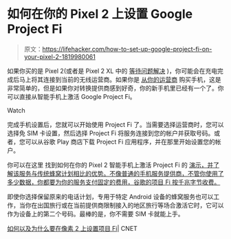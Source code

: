 # 如何在你的 Pixel 2 上设置 Google Project Fi

> 原文：<https://lifehacker.com/how-to-set-up-google-project-fi-on-your-pixel-2-1819980061>

如果你买的是 Pixel 2(或者是 Pixel 2 XL 中的 [等待问题解决](https://lifehacker.com/dont-buy-the-pixel-2-xl-until-google-sorts-out-its-disp-1819772290) )，你可能会在充电完成后马上将其连接到当前的无线运营商。如果你是 [从你的运营商](https://lifehacker.com/so-are-you-going-to-buy-or-lease-your-next-phone-1800676294) 购买手机，这是非常简单的，但是如果你对转换提供商感到好奇，你的新手机里已经有一个了。你可以直接从智能手机上激活 Google Project Fi。

Watch

完成手机设置后，您就可以开始使用 Project Fi 了。当需要选择运营商时，您可以选择免 SIM 卡设置，然后选择 Project Fi 将服务连接到您的帐户并获取号码。或者，您可以从谷歌 Play 商店下载 Project Fi 应用程序，并在那里开始设置您的帐户。

你可以在这里 找到如何在你的 Pixel 2 智能手机上激活 Project Fi 的 [演示，并了解该服务与传统蜂窝计划相比的优势。不像普通的手机服务提供商，不管你使用了多少数据，你都要为你的服务支付固定的费用，谷歌的项目 Fi 按千兆字节收费。](https://www.cnet.com/how-to/how-and-why-you-should-set-up-project-fi-on-the-pixel-2/)

即使你选择保留原来的电话计划，专用于特定 Android 设备的蜂窝服务也可以工作，当你在出国旅行或在当前提供商限制接入的地区旅行等场合激活它时，它可以作为设备上的第二个号码。最棒的是，你不需要 SIM 卡就能上手。

[如何以及为什么要在像素 2 上设置项目 Fi](https://www.cnet.com/how-to/how-and-why-you-should-set-up-project-fi-on-the-pixel-2/)| CNET